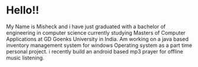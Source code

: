 # Hello!!
My Name is Misheck and i have just graduated with a bachelor of engineering in computer science currently studying Masters of Computer Applications at GD Goenks University in India.
Am  working on a java based inventory management system for windows Operating system as a part time personal project.
i recently build an android based mp3 prayer for offline music listening.
